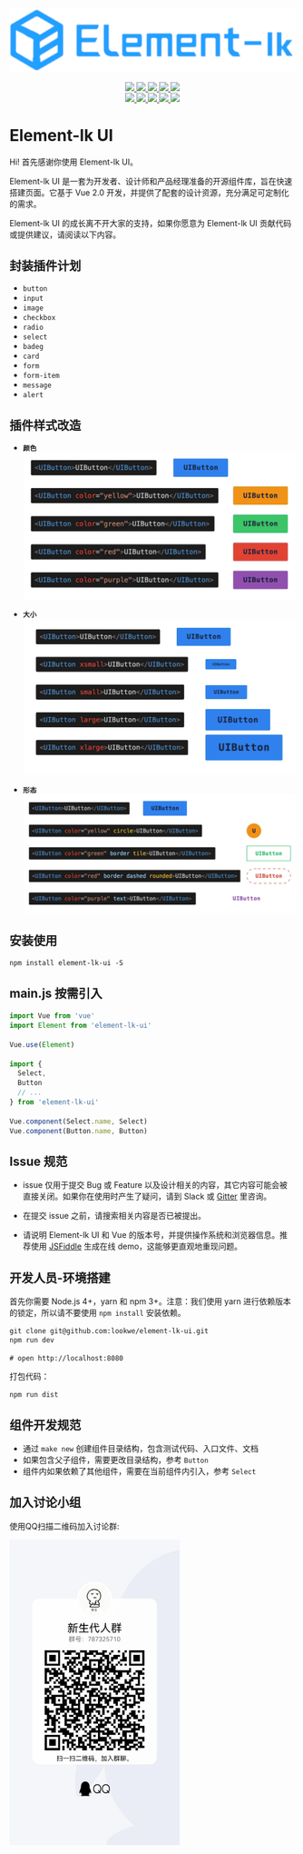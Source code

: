 <p align="center">
  <img src="./docs/images/logo.png">
</p>

<p align="center">
  <a href="https://travis-ci.org/ElemeFE/element">
    <img src="https://travis-ci.org/ElemeFE/element.svg?branch=master">
  </a>
  <a href="https://coveralls.io/github/ElemeFE/element?branch=master">
    <img src="https://coveralls.io/repos/github/ElemeFE/element/badge.svg?branch=master">
  </a>
  <a href="https://cdnjs.com/libraries/element-ui">
    <img src="https://img.shields.io/cdnjs/v/element-ui.svg">
  </a>
  <a href="https://www.npmjs.org/package/element-ui">
    <img src="https://img.shields.io/npm/v/element-ui.svg">
  </a>
  <a href="https://npmcharts.com/compare/element-ui?minimal=true">
    <img src="http://img.shields.io/npm/dm/element-ui.svg">
  </a>
  <br>
  <a href="http://img.badgesize.io/https://unpkg.com/element-ui/lib/index.js?compression=gzip&label=gzip%20size:%20JS">
    <img src="http://img.badgesize.io/https://unpkg.com/element-ui/lib/index.js?compression=gzip&label=gzip%20size:%20JS">
  </a>
  <a href="http://img.badgesize.io/https://unpkg.com/element-ui/lib/theme-chalk/index.css?compression=gzip&label=gzip%20size:%20CSS">
    <img src="http://img.badgesize.io/https://unpkg.com/element-ui/lib/theme-chalk/index.css?compression=gzip&label=gzip%20size:%20CSS">
  </a>
  <a href="#backers">
    <img src="https://opencollective.com/element/backers/badge.svg">
  </a>
  <a href="#sponsors">
    <img src="https://opencollective.com/element/sponsors/badge.svg">
  </a>
  <a href="LICENSE">
    <img src="https://img.shields.io/badge/License-MIT-yellow.svg">
  </a>
</p>

# Element-lk UI 

Hi! 首先感谢你使用 Element-lk UI。

Element-lk UI 是一套为开发者、设计师和产品经理准备的开源组件库，旨在快速搭建页面。它基于 Vue 2.0 开发，并提供了配套的设计资源，充分满足可定制化的需求。

Element-lk UI 的成长离不开大家的支持，如果你愿意为 Element-lk UI 贡献代码或提供建议，请阅读以下内容。

## 封装插件计划
* `button`
* `input`
* `image`
* `checkbox`
* `radio`
* `select`
* `badeg`
* `card`
* `form`
* `form-item`
* `message`
* `alert`

## 插件样式改造
* **`颜色`**
![颜色](./docs/images/color.png)

* **`大小`**
![大小](./docs/images/size.png)

* **`形态`**
![形态](./docs/images/style.png)

## 安装使用
```shell
npm install element-lk-ui -S
```

## main.js 按需引入
``` javascript
import Vue from 'vue'
import Element from 'element-lk-ui'

Vue.use(Element)

import {
  Select,
  Button
  // ...
} from 'element-lk-ui'

Vue.component(Select.name, Select)
Vue.component(Button.name, Button)
```

## Issue 规范
- issue 仅用于提交 Bug 或 Feature 以及设计相关的内容，其它内容可能会被直接关闭。如果你在使用时产生了疑问，请到 Slack 或 [Gitter](https://github.com/lookwe/element-lk-ui.git) 里咨询。

- 在提交 issue 之前，请搜索相关内容是否已被提出。

- 请说明 Element-lk UI 和 Vue 的版本号，并提供操作系统和浏览器信息。推荐使用 [JSFiddle](https://jsfiddle.net/) 生成在线 demo，这能够更直观地重现问题。


## 开发人员-环境搭建
首先你需要 Node.js 4+，yarn 和 npm 3+。注意：我们使用 yarn 进行依赖版本的锁定，所以请不要使用 `npm install` 安装依赖。
```shell
git clone git@github.com:lookwe/element-lk-ui.git
npm run dev

# open http://localhost:8080
```

打包代码：
```shell
npm run dist
```

## 组件开发规范
- 通过 `make new` 创建组件目录结构，包含测试代码、入口文件、文档
- 如果包含父子组件，需要更改目录结构，参考 `Button`
- 组件内如果依赖了其他组件，需要在当前组件内引入，参考 `Select`

## 加入讨论小组

使用QQ扫描二维码加入讨论群:

<img alt="Join Discusion Group" src="./docs/images/qq.jpg" width="300">
